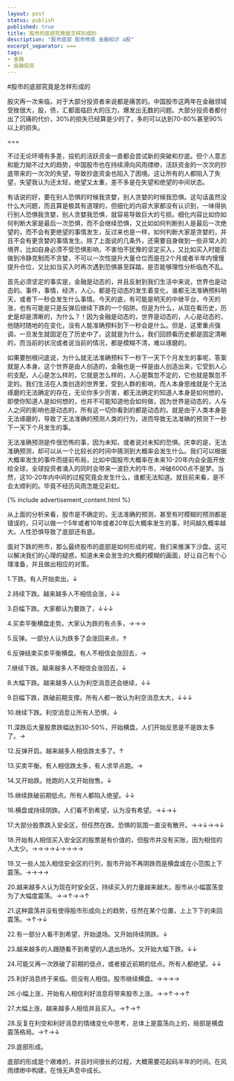 ```yaml
---
layout: post
status: publish
published: true
title: 股市的底部究竟是怎样形成的
description: "股市底部 股市修炼 金融知识 a股"
excerpt_separator: ===
tags:
- 金融
- 金融投资
---
```



#股市的底部究竟是怎样形成的

股灾再一次来临，对于大部分投资者来说都是痛苦的。中国股市这两年在金融领域受挫很大，股，债，汇都面临巨大的压力，爆发出无数的问题。大部分投资者都付出了沉痛的代价，30%的损失已经算是少的了，多的可以达到70-80%甚至90%以上的损失。

===

不过无论环境有多差，投机的活跃资金一直都会尝试新的突破和抄底。但个人意志和能力拗不过大的趋势，中国股市也在持续滑向风雨缥缈，活跃资金的一次次的抄底带来的一次次的失望，导致抄底资金也陷入了困境。这让所有的人都陷入了失望，失望我认为还太轻，绝望又太重，差不多是在失望和绝望的中间状态。

有话说的好，要在别人恐惧的时候我贪婪，别人贪婪的时候我恐惧。这句话虽然没什么大问题，而且算是极其有道理的，但细化的内容大家都没有认识到，一味得执行别人恐惧我贪婪，别人贪婪我恐惧，就容易导致巨大的亏损。细化内容比如你如何判断大家是最后一次恐惧，而不会继续恐惧，又比如如何判断别人是最后一次绝望的，而不会有更绝望的事情发生，反过来也是一样，如何判断大家是贪婪的，并且不会有更贪婪的事情发生。除了上面说的几条外，还需要自身做到一些非常人的境界，比如自身必须不受恐惧影响，不害怕不犹豫的坚定买入，又比如买入时能否做到冷静克制而不贪婪，不可以一次性提升大量仓位而是在2个月或者半年内慢慢提升仓位，又比如当买入时再次遇到恐惧甚至踩踏，是否能够理性分析临危不乱。

首先必须坚定的事实是，金融是动态的，并且反射到我们生活中来说，世界也是动态的。事件，事情，经济，人心，都是在动态的发生着变化，谁都无法准确预料明天，或者下一秒会发生什么事情。今天的底，有可能是明天的中继平台，今天的涨，也有可能是只是反弹后继续下跌的一个陷阱。但是为什么，从现在看历史，历史是却是清晰的，为什么？！因为金融是动态的，世界是动态的，人心是动态的，他随时随地的在变化，没有人能准确预料到下一秒会是什么。但是，这里重点强调，一旦发生就固定在了历史中了。这就是为什么，我们回顾看历史都是固定清晰的，而当前的状况或者说当前的情况，都是模糊不清，难以琢磨的。

如果要刨根问底说，为什么就无法准确预料下一秒下一天下个月发生的事呢，答案就是人本身。这个世界是由人创造的，金融也是一样是由人创造出来，它受到人心的支配，人心是怎么样的，它就是怎么样的，人心是飘忽不定的，它也就是飘忽不定的。我们生活在人类创造的世界里，受到人群的影响，而人本身思维就是个无法琢磨的无法确定的存在，无论你多少厉害，都无法确定的知道人本身是如何想的，即使你知道人是如何想的，也并不可能知道他会如何做，因为世界是动态的，人与人之间的影响也是动态的，所有这一切你看到的都是动态的。就是由于人类本身是无法琢磨的，导致了无法准确的预测人类的行为，进而导致无法准确的预测下一秒下一天下个月发生的事。

无法准确预测是件很恐怖的事，因为未知，或者说对未知的恐惧。庆幸的是，无法准确预测，却可以从一个比较长的时间中猜测到大概率会发生什么。我们可以根据大概率发生的事件而提前布局，比如中国股市大概率在未来10-20年内会全面开放给全球，全球投资者涌入的同时会带来一波巨大的牛市，冲破6000点不是梦。当然，这10-20年内中间的过程究竟会发生什么，谁都无法知道。就目前来看，是不会太顺利的。毕竟不经历风雨怎能见彩虹。

{% include advertisement_content.html %}

从上面的分析来看，股市是不确定的，无法准确的预测，甚至有时模糊的预测都是错误的，只可以做一个5年或者10年或者20年后大概率发生的事，时间越久概率越大。人性恐惧导致了底部还有底。

面对下跌的熊市，那么最终股市的底部是如何形成的呢，我们来推演下沙盘。这可以解决我们的心理的疑惑，知道未来会发生的大概的模糊的画面，好让自己有个心理准备，并且做出相应的对策。

1.下跌。有人开始卖出，↓

2.持续下跌。越来越多人不相信会涨，↓↓

3.巨幅下跌。大家都认为要跌了，↓↓↓

4.买卖平衡横盘走势。大家认为跌的有点多，→→→

5.反弹。一部分人认为跌多了会涨回来点，↑

6.反弹结束买卖平衡横盘。有人不相信会涨回去，→

7.继续下跌。越来越多人不相信会涨回去，↓

8.大幅下跌。越来越多人认为利空消息还会继续，↓↓

9.巨幅下跌，跌破前期支撑。所有人都一致认为利空消息太大，↓↓↓

10.继续下跌。利空消息让所有人恐惧，↓

11.深跌后大量股票跌幅达到30-50%，开始横盘。人们开始反思是不是跌太多了。→

12.反弹开启。越来越多人相信跌太多了。↑

13.买卖平衡。有人相信跌太多，有人求早点跑。→

14.又开始跌。抢跑的人又开始抛售。↓

15.继续跌破前期低点。所有人都陷入绝望。↓↓

16.横盘或持续阴跌。人们看不到希望，认为没有希望。→↓→↓

17.大部分股票跌入安全区，但任然在跌。恐惧的氛围一直没有散开。→→↓→→↓

18.开始有人相信买入安全区的股票是有价值的，但股市并没有买账，因为相信的人太少。→→→→↓→→→→

19.又一些人加入相信安全区的行列，股市开始不再阴跌而是横盘或在小范围上下震荡。→→→→

20.越来越多人认为现在时安全区，持续买入的力量越来越大。股市从小幅震荡变为了大幅度震荡。→→↑→→↑

21.这种震荡并没有使得股市形成向上的趋势，任然在某个位置，上上下下的来回震荡。→↑→↓

22.有一部分人看不到希望，开始退场。又开始持续阴跌。↓

23.越来越多的人跟随看不到希望的人退出场外。又开始大幅下跌。↓↓

24.可能又再一次跌破了前期的低点，或者接近前期的低点。所有人都绝望。↓↓

25.利好消息终于来临。但没有人相信。股市继续横盘。→→→→

26.小幅上涨，开始有人相信利好消息将带来股市上涨。→→↑→→↑

27.大幅上涨，越来越多人相信并且买入。→↑→↑

28.反复在利空和利好消息的情绪变化中思考，总体上是震荡向上的，局部是横盘震荡格局。→↑→↓

29.底部形成。

底部的形成是个艰难的，并且时间很长的过程，大概需要花起码半年的时间。在风雨缥缈中构建，在悄无声息中成长。


